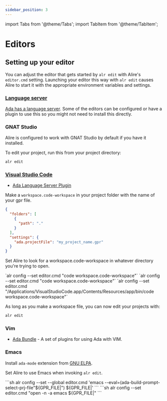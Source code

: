 ```yaml
---
sidebar_position: 3
---
```


import Tabs from '@theme/Tabs';
import TabItem from '@theme/TabItem';

# Editors

## Setting up your editor

You can adjust the editor that gets started by `alr edit` with Alire's
`editor.cmd` setting. Launching your editor this way with `alr edit`
causes Alire to start it with the appropriate environment variables and
settings.

### [Language server](https://github.com/AdaCore/ada_language_server)

[Ada has a language server](https://github.com/AdaCore/ada_language_server).
Some of the editors can be configured or have a plugin to use this so you might
not need to install this directly.

### GNAT Studio

Alire is configured to work with GNAT Studio by default if you have it
installed.

To edit your project, run this from your project directory:

```bash
alr edit
```

### [Visual Studio Code](https://code.visualstudio.com)

- [Ada Language Server Plugin](https://marketplace.visualstudio.com/items?itemName=AdaCore.ada)

Make a `workspace.code-workspace` in your project folder with the name of your gpr file.

```json
{
  "folders": [
    {
      "path": "."
    }
  ],
  "settings": {
    "ada.projectFile": "my_project_name.gpr"
  }
}
```

Set Alire to look for a workspace.code-workspace in whatever directory you're
trying to open.

<Tabs groupId="operating-systems">
  <TabItem value="win" label="Windows">`alr config --set editor.cmd "code workspace.code-workspace"`</TabItem>
  <TabItem value="linux" label="Linux">`alr config --set editor.cmd "code workspace.code-workspace"`</TabItem>
  <TabItem value="mac" label="macOS">`alr config --set editor.cmd "/Applications/VisualStudioCode.app/Contents/Resources/app/bin/code workspace.code-workspace"`</TabItem>
</Tabs>

As long as you make a workspace file, you can now edit your projects with:

```bash
alr edit
```

### Vim

- [Ada Bundle](https://github.com/krischik/vim-ada) - A set of plugins for
  using Ada with VIM.

### Emacs

Install `ada-mode` extension from [GNU ELPA](https://elpa.gnu.org/packages/ada-mode.html).

Set Alire to use Emacs when invoking `alr edit`.

<Tabs groupId="operating-systems">
  <TabItem value="linux" label="Linux">
```sh
alr config --set --global editor.cmd 'emacs --eval=(ada-build-prompt-select-prj-file"&dollar;&#123;GPR_FILE&#124;") &dollar;&#123;GPR_FILE&#124;'
```
  </TabItem>
  <TabItem value="mac" label="macOS">
```sh
alr config --set editor.cmd "open -n -a emacs &dollar;&#123;GPR_FILE&#124;"
```
  </TabItem>
</Tabs>
